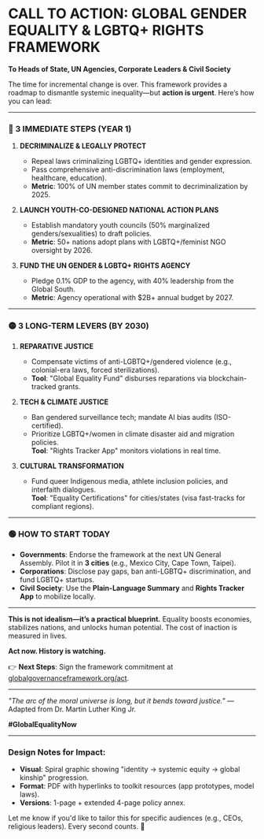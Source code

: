 # **CALL TO ACTION: GLOBAL GENDER EQUALITY & LGBTQ+ RIGHTS FRAMEWORK**  
**To Heads of State, UN Agencies, Corporate Leaders & Civil Society**  

The time for incremental change is over. This framework provides a roadmap to dismantle systemic inequality—but **action is urgent**. Here’s how you can lead:  

---

### **🔴 3 IMMEDIATE STEPS (YEAR 1)**  
1. **DECRIMINALIZE & LEGALLY PROTECT**  
   - Repeal laws criminalizing LGBTQ+ identities and gender expression.  
   - Pass comprehensive anti-discrimination laws (employment, healthcare, education).  
   - **Metric**: 100% of UN member states commit to decriminalization by 2025.  

2. **LAUNCH YOUTH-CO-DESIGNED NATIONAL ACTION PLANS**  
   - Establish mandatory youth councils (50% marginalized genders/sexualities) to draft policies.  
   - **Metric**: 50+ nations adopt plans with LGBTQ+/feminist NGO oversight by 2026.  

3. **FUND THE UN GENDER & LGBTQ+ RIGHTS AGENCY**  
   - Pledge 0.1% GDP to the agency, with 40% leadership from the Global South.  
   - **Metric**: Agency operational with $2B+ annual budget by 2027.  

---

### **🟡 3 LONG-TERM LEVERS (BY 2030)**  
1. **REPARATIVE JUSTICE**  
   - Compensate victims of anti-LGBTQ+/gendered violence (e.g., colonial-era laws, forced sterilizations).  
   - **Tool**: "Global Equality Fund" disburses reparations via blockchain-tracked grants.  

2. **TECH & CLIMATE JUSTICE**  
   - Ban gendered surveillance tech; mandate AI bias audits (ISO-certified).  
   - Prioritize LGBTQ+/women in climate disaster aid and migration policies.  
   **Tool**: "Rights Tracker App" monitors violations in real time.  

3. **CULTURAL TRANSFORMATION**  
   - Fund queer Indigenous media, athlete inclusion policies, and interfaith dialogues.  
   **Tool**: "Equality Certifications" for cities/states (visa fast-tracks for compliant regions).  

---

### **🟢 HOW TO START TODAY**  
- **Governments**: Endorse the framework at the next UN General Assembly. Pilot it in **3 cities** (e.g., Mexico City, Cape Town, Taipei).  
- **Corporations**: Disclose pay gaps, ban anti-LGBTQ+ discrimination, and fund LGBTQ+ startups.  
- **Civil Society**: Use the **Plain-Language Summary** and **Rights Tracker App** to mobilize locally.  

---

**This is not idealism—it’s a practical blueprint.** Equality boosts economies, stabilizes nations, and unlocks human potential. The cost of inaction is measured in lives.  

**Act now. History is watching.**  

👉 **Next Steps**: Sign the framework commitment at [globalgovernanceframework.org/act](http://globalgovernanceframework.org/act).  

---  
*"The arc of the moral universe is long, but it bends toward justice."* —Adapted from Dr. Martin Luther King Jr.  

**#GlobalEqualityNow**  

---

### **Design Notes for Impact**:  
- **Visual**: Spiral graphic showing "identity → systemic equity → global kinship" progression.  
- **Format**: PDF with hyperlinks to toolkit resources (app prototypes, model laws).  
- **Versions**: 1-page + extended 4-page policy annex.  

Let me know if you'd like to tailor this for specific audiences (e.g., CEOs, religious leaders). Every second counts. 🚀
